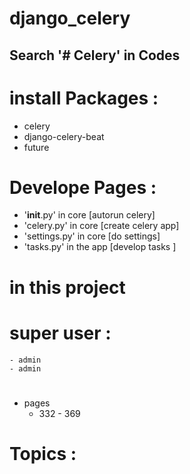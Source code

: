# django_celery

## Search '# Celery' in Codes


# install Packages :
- celery 
- django-celery-beat
- future


# Develope Pages :
- '__init__.py'   in core     [autorun celery]
- 'celery.py'     in core     [create celery app]
- 'settings.py'   in core     [do settings]
- 'tasks.py'      in the app  [develop tasks ]








# in this project
# super user :
    - admin
    - admin

# 

# ################

* pages
    - 332 - 369


# Topics :





